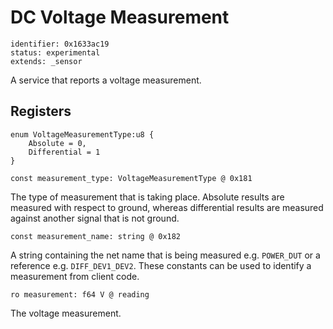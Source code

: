 # DC Voltage Measurement

    identifier: 0x1633ac19
    status: experimental
    extends: _sensor
    
A service that reports a voltage measurement.

## Registers

    enum VoltageMeasurementType:u8 {
        Absolute = 0,
        Differential = 1
    }

    const measurement_type: VoltageMeasurementType @ 0x181
The type of measurement that is taking place. Absolute results are measured with respect to ground, whereas differential results are measured against another signal that is not ground.

    const measurement_name: string @ 0x182
A string containing the net name that is being measured e.g. `POWER_DUT` or a reference e.g. `DIFF_DEV1_DEV2`. These constants can be used to identify a measurement from client code.

    ro measurement: f64 V @ reading
    
The voltage measurement.
